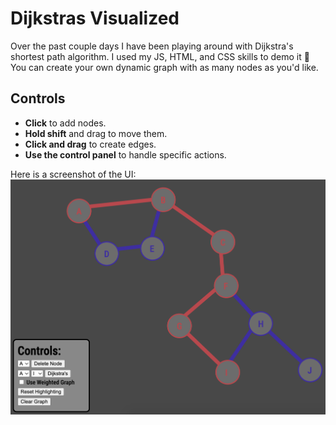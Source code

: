# Dijkstras Visualized 
Over the past couple days I have been playing around with Dijkstra's shortest path algorithm. I used my JS, HTML, and CSS skills to demo it 🚀
You can create your own dynamic graph with as many nodes as you'd like.

## Controls
* **Click** to add nodes.
* **Hold shift** and drag to move them. 
* **Click and drag** to create edges.
* **Use the control panel** to handle specific actions.

Here is a screenshot of the UI:
<br>
![alt text](demo.png)
